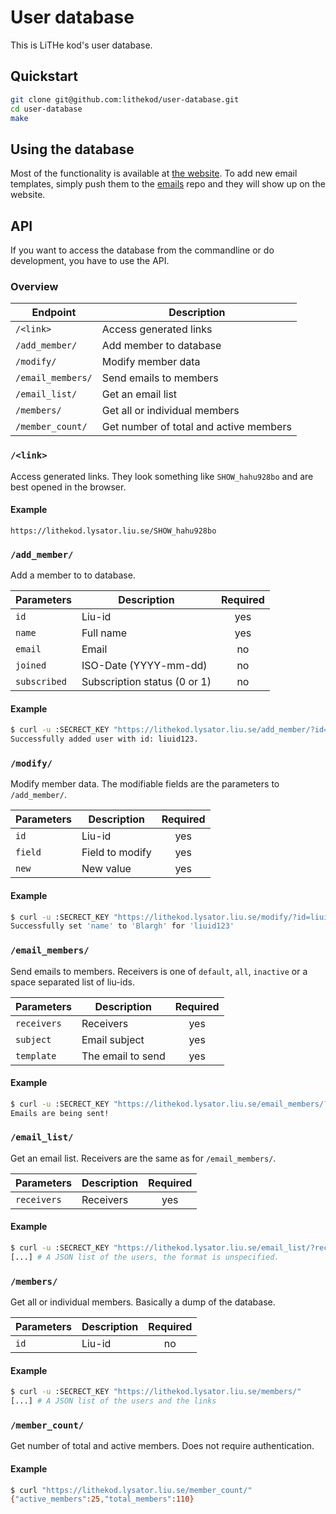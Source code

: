 # User database

This is LiTHe kod's user database.

## Quickstart

```sh
git clone git@github.com:lithekod/user-database.git
cd user-database
make
```

## Using the database

Most of the functionality is available at [the
website](https://lithekod.lysator.liu.se). To add new email templates, simply
push them to the [emails](https://github.com/lithekod/emails) repo and they
will show up on the website.

## API

If you want to access the database from the commandline or do development, you
have to use the API.

### Overview

| Endpoint          | Description                            |
| ----------------- | -------------------------------------- |
| `/<link>`         | Access generated links                 |
| `/add_member/`    | Add member to database                 |
| `/modify/`        | Modify member data                     |
| `/email_members/` | Send emails to members                 |
| `/email_list/`    | Get an email list                      |
| `/members/`       | Get all or individual members          |
| `/member_count/`  | Get number of total and active members |

### `/<link>`

Access generated links. They look something like `SHOW_hahu928bo` and are best
opened in the browser.

#### Example

```
https://lithekod.lysator.liu.se/SHOW_hahu928bo
```

### `/add_member/`

Add a member to to database.

| Parameters   | Description                  | Required |
| ------------ | ---------------------------- | :------: |
| `id`         | Liu-id                       |   yes    |
| `name`       | Full name                    |   yes    |
| `email`      | Email                        |    no    |
| `joined`     | ISO-Date (YYYY-mm-dd)        |    no    |
| `subscribed` | Subscription status (0 or 1) |    no    |

#### Example

```sh
$ curl -u :SECRECT_KEY "https://lithekod.lysator.liu.se/add_member/?id=liuid123&name=Lius+Idus"
Successfully added user with id: liuid123.
```

### `/modify/`

Modify member data. The modifiable fields are the parameters to `/add_member/`.

| Parameters | Description     | Required |
| ---------- | --------------- | :------: |
| `id`       | Liu-id          |   yes    |
| `field`    | Field to modify |   yes    |
| `new`      | New value       |   yes    |

#### Example

```sh
$ curl -u :SECRECT_KEY "https://lithekod.lysator.liu.se/modify/?id=liuid123&field=name&new=Blargh"
Successfully set 'name' to 'Blargh' for 'liuid123'
```

### `/email_members/`

Send emails to members. Receivers is one of `default`, `all`, `inactive` or a
space separated list of liu-ids.

| Parameters  | Description       | Required |
| ----------- | ----------------- | :------: |
| `receivers` | Receivers         |   yes    |
| `subject`   | Email subject     |   yes    |
| `template`  | The email to send |   yes    |

#### Example

```sh
$ curl -u :SECRECT_KEY "https://lithekod.lysator.liu.se/email_members/?receivers=liuid123&subject=test&template=general/welcome.tpl"
Emails are being sent!
```

### `/email_list/`

Get an email list. Receivers are the same as for `/email_members/`.

| Parameters  | Description | Required |
| ----------- | ----------- | :------: |
| `receivers` | Receivers   |   yes    |

#### Example

```sh
$ curl -u :SECRECT_KEY "https://lithekod.lysator.liu.se/email_list/?receivers=all"
[...] # A JSON list of the users, the format is unspecified.
```

### `/members/`

Get all or individual members. Basically a dump of the database.

| Parameters | Description | Required |
| ---------- | ----------- | :------: |
| `id`       | Liu-id      |    no    |

#### Example

```sh
$ curl -u :SECRECT_KEY "https://lithekod.lysator.liu.se/members/"
[...] # A JSON list of the users and the links
```

### `/member_count/`

Get number of total and active members. Does not require authentication.

#### Example

```sh
$ curl "https://lithekod.lysator.liu.se/member_count/"
{"active_members":25,"total_members":110}
```
